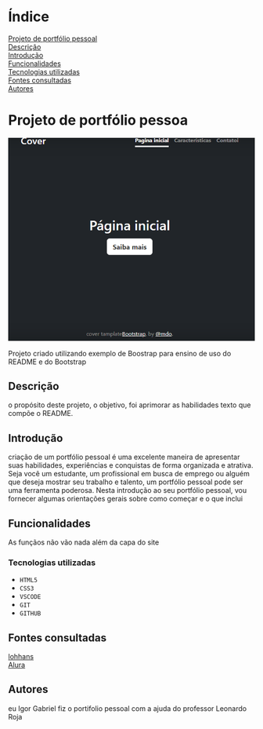 # Índice

[Projeto de portfólio pessoal](#projeto-de-portf%C3%B3lio-pessoa)  
[Descrição](#descri%C3%A7%C3%A3o)  
[Introdução](#introdu%C3%A7%C3%A3o)  
[Funcionalidades](#funcionalidades)  
[Tecnologias utilizadas](#tecnologias-utilizadas)  
[Fontes consultadas](#fontes-consultadas)  
[Autores](#autores)  

# Projeto de portfólio pessoa

![Capa do projeto](img/Captura%20de%20tela%202023-09-05%20120001.png)

Projeto criado utilizando exemplo de Boostrap para ensino de uso do
README e do Bootstrap

## Descrição
o propósito deste projeto, o objetivo, foi aprimorar as habilidades texto que compõe o README.

## Introdução
 criação de um portfólio pessoal é uma excelente maneira de apresentar suas habilidades, experiências e conquistas de forma organizada e atrativa. Seja você um estudante, um profissional em busca de emprego ou alguém que deseja mostrar seu trabalho e talento, um portfólio pessoal pode ser uma ferramenta poderosa. Nesta introdução ao seu portfólio pessoal, vou fornecer algumas orientações gerais sobre como começar e o que inclui

## Funcionalidades
As funçãos não vão nada além da capa do site

### Tecnologias  utilizadas
* ``HTML5``
* ``CSS3``
* ``VSCODE``
* ``GIT``
* ``GITHUB``

## Fontes consultadas 
[lohhans](https://gist.github.com/lohhans/f8da0b147550df3f96914d3797e9fb89)  
[Alura](https://www.alura.com.br/artigos/escrever-bom-readme)

## Autores
eu Igor Gabriel fiz o portifolio pessoal com a ajuda do professor Leonardo Roja 

